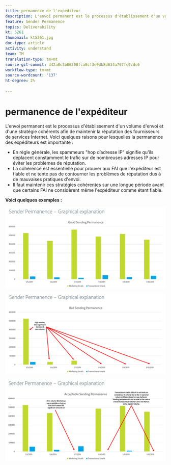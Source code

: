 ```yaml
---
title: permanence de l'expéditeur
description: L'envoi permanent est le processus d'établissement d'un volume d'envoi et d'une stratégie cohérents afin de maintenir la réputation des fournisseurs de services Internet.
feature: Sender Permanence
topics: Deliverability
kt: 5261
thumbnail: kt5261.jpg
doc-type: article
activity: understand
team: TM
translation-type: tm+mt
source-git-commit: d42a8c3b06308fca0cf3e9db8d634a767fc0cdc6
workflow-type: tm+mt
source-wordcount: '137'
ht-degree: 2%

---
```



# permanence de l&#39;expéditeur

L&#39;envoi permanent est le processus d&#39;établissement d&#39;un volume d&#39;envoi et d&#39;une stratégie cohérents afin de maintenir la réputation des fournisseurs de services Internet. Voici quelques raisons pour lesquelles la permanence des expéditeurs est importante :

* En règle générale, les spammeurs &quot;hop d’adresse IP&quot; signifie qu’ils déplacent constamment le trafic sur de nombreuses adresses IP pour éviter les problèmes de réputation.
* La cohérence est essentielle pour prouver aux FAI que l&#39;expéditeur est fiable et ne tente pas de contourner les problèmes de réputation dus à de mauvaises pratiques d&#39;envoi.
* Il faut maintenir ces stratégies cohérentes sur une longue période avant que certains FAI ne considèrent même l&#39;expéditeur comme étant fiable.

**Voici quelques exemples :**

![Bonne permanence d&#39;envoi](assets/Sender_Permanence_1.png)

![Mauvaise permanence d&#39;envoi](assets/Sender_Permanence_2.png)

![permanence d’envoi acceptable](assets/Sender_Permanence_3.png)

